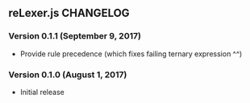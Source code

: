 ## reLexer.js CHANGELOG

### Version 0.1.1 (September 9, 2017)

* Provide rule precedence (which fixes failing ternary expression ^^)

### Version 0.1.0 (August 1, 2017)

* Initial release
